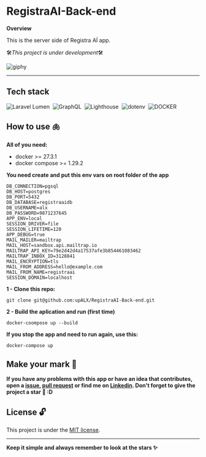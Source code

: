 # RegistraAI-Back-end

**Overview**

This is the server side of Registra AÍ app.

🛠️*This project is under development*🛠️

![giphy](https://github.com/upALX/All-Assets/blob/main/construction-little-girl.webp)

---

## Tech stack
![Laravel Lumen](https://img.shields.io/badge/-Lumen-05122A?style=flat&logo=lumen)&nbsp;
![GraphQL](https://img.shields.io/badge/-GraphQL-05122A?style=flat&logo=graphql)&nbsp;
![Lighthouse](https://img.shields.io/badge/-Lighthouse-05122A?style=flat&logo=lighthouse)&nbsp;
![dotenv](https://img.shields.io/badge/-Dotenv-05122A?style=flat&logo=dotenv)&nbsp;
![DOCKER](https://img.shields.io/badge/-Docker-05122A?style=flat&logo=docker)&nbsp;


## How to use 🫁

**All of you need:**
  - docker >= 27.3.1
  - docker compose >= 1.29.2

**You need create and put this env vars on root folder of the app**
```
DB_CONNECTION=pgsql
DB_HOST=postgres
DB_PORT=5432
DB_DATABASE=registraaidb
DB_USERNAME=alx
DB_PASSWORD=9871237645
APP_ENV=local
SESSION_DRIVER=file
SESSION_LIFETIME=120
APP_DEBUG=true
MAIL_MAILER=mailtrap
MAIL_HOST=sandbox.api.mailtrap.io
MAILTRAP_API_KEY=79e2d42d4a17537afe3b854461083462
MAILTRAP_INBOX_ID=3128841
MAIL_ENCRYPTION=tls
MAIL_FROM_ADDRESS=hello@example.com
MAIL_FROM_NAME=registraai
SESSION_DOMAIN=localhost
```

**1 - Clone this repo:**
```
git clone git@github.com:upALX/RegistraAI-Back-end.git
```
**2 - Build the aplication and run (first time)**
```
docker-coompose up --build
```

**If you stop the app and need to run again, use this:** 

```
docker-compose up
```

## Make your mark :triangular_flag_on_post:   

**If you have any problems with this app or have an idea that contributes, open a [issue](https://github.com/upALX/RegistraAI-Back-end/issues), [pull request](https://github.com/upALX/RegistraAI-Back-end/pulls) or find me on [Linkedin](https://www.linkedin.com/in/alxinc/). Don't forget to give the project a star 🌟 :D**

## License :unlock:

This project is under the [MIT license](https://github.com/upALX/RegistraAI-Back-end/blob/main/LICENSE).

---

**Keep it simple and always remember to look at the stars ✨**
